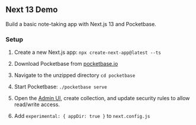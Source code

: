 ## Next 13 Demo

Build a basic note-taking app with Next.js 13 and Pocketbase. 

### Setup

1. Create a new Next.js app:
`npx create-next-app@latest --ts`

2. Download Pocketbase from [pocketbase.io](pocketbase.io)
3. Navigate to the unzipped directory
`cd pocketbase`
1. Start Pocketbase:
`./pocketbase serve`
1. Open the [Admin UI](http://127.0.0.1:8090/_/), create collection, and update security rules to allow read/write access. 
2. Add `experimental: { appDir: true }` to `next.config.js`